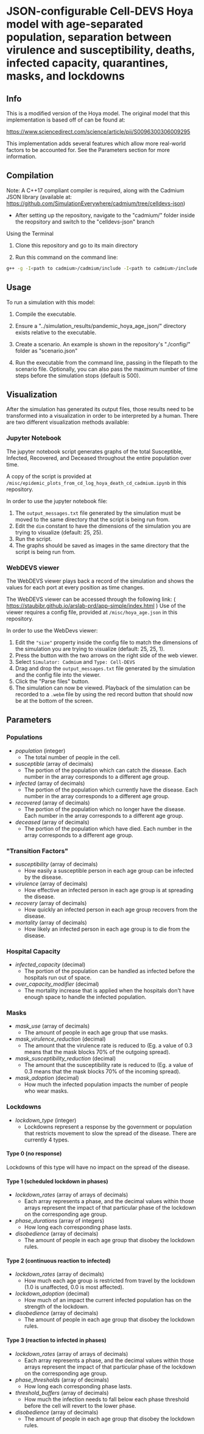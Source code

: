 # JSON-configurable Cell-DEVS Hoya model with age-separated population, separation between virulence and susceptibility, deaths, infected capacity,  quarantines, masks, and lockdowns

## Info
This is a modified version of the Hoya model. The original model that this implementation is based off of can be found at:

https://www.sciencedirect.com/science/article/pii/S0096300306009295

This implementation adds several features which allow more real-world factors to be accounted for. See the Parameters section for more information.

## Compilation
Note: A C++17 compliant compiler is required, along with the Cadmium JSON library (available at: https://github.com/SimulationEverywhere/cadmium/tree/celldevs-json)
- After setting up the repository, navigate to the "cadmium/" folder inside the reopsitory and switch to the "celldevs-json" branch

Using the Terminal

1. Clone this repository and go to its main directory

2. Run this command on the command line:

```bash
g++ -g -I<path to cadmium>/cadmium/include -I<path to cadmium>/include -I<path to cadmium>/json/single_include -std=c++17 -o hoya ./model/main.cpp ./model/hoya_cell.hpp
```

## Usage
To run a simulation with this model:

1. Compile the executable.

2. Ensure a "../simulation_results/pandemic_hoya_age_json/" directory exists relative to the executable.

3. Create a scenario. An example is shown in the repository's "./config/" folder as "scenario.json"

4. Run the executable from the command line, passing in the filepath to the scenario file. Optionally, you can also pass the maximum number of time steps before the simulation stops (default is 500).

## Visualization
After the simulation has generated its output files, those results need to be transformed into a visualization in order to be interpreted by a human. There are two different visualization methods available:

### Jupyter Notebook
The jupyter notebook script generates graphs of the total Susceptible, Infected, Recovered, and Deceased throughout the entire population over time.

A copy of the script is provided at `/misc/epidemic_plots_from_cd_log_hoya_death_cd_cadmium.ipynb` in this repository.

In order to use the jupyter notebook file:
1. The `output_messages.txt` file generated by the simulation must be moved to the same directory that the script is being run from.
2. Edit the `dim` constant to have the dimensions of the simulation you are trying to visualize (default: 25, 25).
3. Run the script.
4. The graphs should be saved as images in the same directory that the script is being run from.

### WebDEVS viewer
The WebDEVS viewer plays back a record of the simulation and shows the values for each port at every position as time changes.

The WebDEVS viewer can be accessed through the following link: ( https://staubibr.github.io/arslab-prd/app-simple/index.html )
Use of the viewer requires a config file, provided at `/misc/hoya_age.json` in this repository.

In order to use the WebDevs viewer:
1. Edit the `"size"` property inside the config file to match the dimensions of the simulation you are trying to visualize (default: 25, 25, 1).
2. Press the button with the two arrows on the right side of the web viewer.
3. Select `Simulator: Cadmium` and `Type: Cell-DEVS`
4. Drag and drop the `output_messages.txt` file generated by the simulation and the config file into the viewer.
5. Click the "Parse files" button.
6. The simulation can now be viewed. Playback of the simulation can be recorded to a `.webm` file by using the red record button that should now be at the bottom of the screen.

## Parameters

### Populations
- *population* (integer)
	- The total number of people in the cell.
- *susceptible* (array of decimals)
	- The portion of the population which can catch the disease. Each number in the array corresponds to a different age group.
- *infected* (array of decimals)
	- The portion of the population which currently have the disease. Each number in the array corresponds to a different age group.
- *recovered* (array of decimals)
	- The portion of the population which no longer have the disease. Each number in the array corresponds to a different age group.
- *deceased* (array of decimals)
	- The portion of the population which have died. Each number in the array corresponds to a different age group.

### "Transition Factors"
- *susceptibility* (array of decimals)
	- How easily a susceptible person in each age group can be infected by the disease.
- *virulence* (array of decimals)
	- How effective an infected person in each age group is at spreading the disease.
- *recovery* (array of decimals)
	- How quickly an infected person in each age group recovers from the disease.
- *mortality* (array of decimals)
	- How likely an infected person in each age group is to die from the disease.

### Hospital Capacity
- *infected_capacity* (decimal)
	- The portion of the population can be handled as infected before the hospitals run out of space.
- *over_capacity_modifier* (decimal)
	- The mortality increase that is applied when the hospitals don't have enough space to handle the infected population.

### Masks
- *mask_use* (array of decimals)
	- The amount of people in each age group that use masks.
- *mask_virulence_reduction* (decimal)
	- The amount that the virulence rate is reduced to (Eg. a value of 0.3 means that the mask blocks 70% of the outgoing spread).
- *mask_susceptibility_reduction* (decimal)
	- The amount that the susceptibility rate is reduced to (Eg. a value of 0.3 means that the mask blocks 70% of the incoming spread).
- *mask_adoption* (decimal)
	- How much the infected population impacts the number of people who wear masks.

### Lockdowns
- *lockdown_type* (integer)
	- Lockdowns represent a response by the government or population that restricts movement to slow the spread of the disease. There are currently 4 types.

#### Type 0 (no response)
Lockdowns of this type will have no impact on the spread of the disease.

#### Type 1 (scheduled lockdown in phases)
- *lockdown_rates* (array of arrays of decimals)
	- Each array represents a phase, and the decimal values within those arrays represent the impact of that particular phase of the lockdown on the corresponding age group.
- *phase_durations* (array of integers)
	- How long each corresponding phase lasts.
- *disobedience* (array of decimals)
	- The amount of people in each age group that disobey the lockdown rules.

#### Type 2 (continuous reaction to infected)
- *lockdown_rates* (array of decimals)
	- How much each age group is restricted from travel by the lockdown (1.0 is unaffected, 0.0 is most affected).
- *lockdown_adoption* (decimal)
	- How much of an impact the current infected population has on the strength of the lockdown.
- *disobedience* (array of decimals)
	- The amount of people in each age group that disobey the lockdown rules.

#### Type 3 (reaction to infected in phases)
- *lockdown_rates* (array of arrays of decimals)
	- Each array represents a phase, and the decimal values within those arrays represent the impact of that particular phase of the lockdown on the corresponding age group.
- *phase_thresholds* (array of decimals)
	- How long each corresponding phase lasts.
- *threshold_buffers* (array of decimals)
	- How much the infection needs to fall below each phase threshold before the cell will revert to the lower phase.
- *disobedience* (array of decimals)
	- The amount of people in each age group that disobey the lockdown rules.

